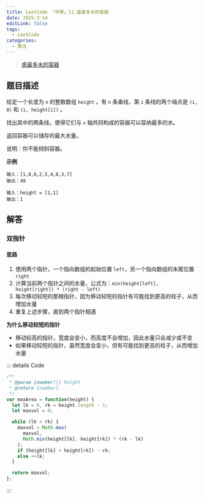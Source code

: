 ```yaml
---
title: LeetCode 「中等」11.盛最多水的容器
date: 2025-3-14
editLink: false
tags:
  - LeetCode
categories:
  - 算法
---
```


> [盛最多水的容器](https://leetcode.cn/problems/container-with-most-water/description/)

## 题目描述

给定一个长度为 `n` 的整数数组 `height` 。有 `n` 条垂线，第 `i` 条线的两个端点是 `(i, 0)` 和 `(i, height[i])` 。

找出其中的两条线，使得它们与 `x` 轴共同构成的容器可以容纳最多的水。

返回容器可以储存的最大水量。

说明：你不能倾斜容器。

**示例**

```
输入：[1,8,6,2,5,4,8,3,7]
输出：49

输入：height = [1,1]
输出：1
```

## 解答

### 双指针

#### 思路

1. 使用两个指针，一个指向数组的起始位置 `left`，另一个指向数组的末尾位置 `right`
2. 计算当前两个指针之间的水量，公式为：`min(height[left], height[right]) * (right - left)`
3. 每次移动较短的那根指针，因为移动较短的指针有可能找到更高的柱子，从而增加水量
4. 重复上述步骤，直到两个指针相遇

**为什么移动较短的指针**

- 移动较高的指针，宽度会变小，而高度不会增加，因此水量只会减少或不变
- 如果移动较短的指针，虽然宽度会变小，但有可能找到更高的柱子，从而增加水量

::: details Code
```js
/**
 * @param {number[]} height
 * @return {number}
 */
var maxArea = function(height) {
  let lk = 0, rk = height.length - 1;
  let maxvol = 0;

  while (lk < rk) {
    maxvol = Math.max(
      maxvol,
      Math.min(height[lk], height[rk]) * (rk - lk)
    );
    if (height[lk] > height[rk]) --rk;
    else ++lk;
  }

  return maxvol;
};
```
:::
